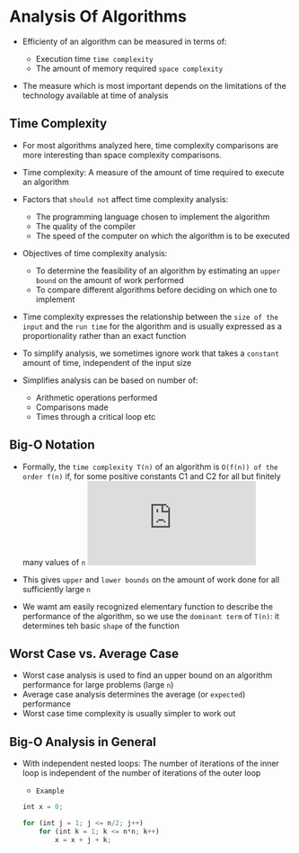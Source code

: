 # Analysis Of Algorithms

* Efficienty of an algorithm can be measured in terms of:
  	* Execution time `time complexity`
  	* The amount of memory required `space complexity`

 * The measure which is most important depends on the limitations of the technology available at time of analysis


## Time Complexity
 
* For most algorithms analyzed here, time complexity comparisons are more interesting than space complexity comparisons.
* Time complexity: A measure of the amount of time required to execute an algorithm

* Factors that `should not` affect time complexity analysis:
	* The programming language chosen to implement the algorithm
	* The quality of the compiler
	* The speed of the computer on which the algorithm is to be executed

* Objectives of time complexity analysis:
	* To determine the feasibility of an algorithm by estimating an `upper bound` on the amount of work performed
	* To compare different algorithms before deciding on which one to implement

* Time complexity expresses the relationship between the `size of the input` and the `run time` for the algorithm and is usually expressed as a proportionality rather than an exact function

* To simplify analysis, we sometimes ignore work that takes a `constant` amount of time, independent of the input size

* Simplifies analysis can be based on number of:
	* Arithmetic operations performed
	* Comparisons made
	* Times through a critical loop etc

## Big-O Notation
* Formally, the `time complexity T(n)` of an algorithm is `O(f(n)) of the order f(n)` if, for some positive constants C1 and C2 for all but finitely many values of `n`
![equation](http://latex.codecogs.com/gif.latex?C_%7B1%7D%20*%20f%28n%29%20%5Cleq%20T%28n%29%20%5Cleq%20C_%7B2%7D%20*%20f%28n%29)

* This gives `upper` and `lower bounds` on the amount of work done for all sufficiently large `n`

* We wamt am easily recognized elementary function to describe the performance of the algorithm, so we use the `dominant term` of `T(n)`: it determines teh basic `shape` of the function

## Worst Case vs. Average Case
* Worst case analysis is used to find an upper bound on an algorithm performance for large problems (large `n`)
* Average case analysis determines the average (or `expected`) performance
* Worst case time complexity is usually simpler to work out

## Big-O Analysis in General
* With independent nested loops: The number of iterations of the inner loop is independent of the number of iterations of the outer loop
	* `Example`
	
	```javascript
	int x = 0;

	for (int j = 1; j <= n/2; j++)
		for (int k = 1; k <= n*n; k++)
			x = x + j + k;
	```
